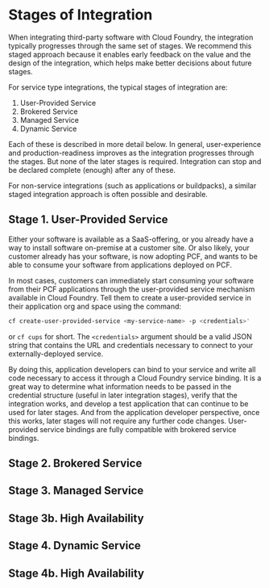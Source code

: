 # Stages of Integration

When integrating third-party software with Cloud Foundry, the integration
typically progresses through the same set of stages. We recommend this
staged approach because it enables early feedback on the value and the
design of the integration, which helps make better decisions about future
stages.

For service type integrations, the typical stages of integration are:

1. User-Provided Service
2. Brokered Service
3. Managed Service
4. Dynamic Service

Each of these is described in more detail below. In general, user-experience
and production-readiness improves as the integration
progresses through the stages. But none of the later stages is required.
Integration can stop and be declared complete (enough) after any of these.

For non-service integrations (such as applications or buildpacks), a similar
staged integration approach is often possible and desirable.

<a name="ups"></a> 
## Stage 1. User-Provided Service

Either your software is available as a SaaS-offering, or you already have a
way to install software on-premise at a customer site. Or also likely, your
customer already has your software, is now adopting PCF, and wants to be
able to consume your software from applications deployed on PCF.

In most cases, customers can immediately start consuming your software from
their PCF applications through the user-provided service mechanism available
in Cloud Foundry. Tell them to create a user-provided service in their
application org and space using the command:

```bash
cf create-user-provided-service <my-service-name> -p <credentials>'
```

or `cf cups` for short. The `<credentials>` argument should be a valid JSON
string that contains the URL and credentials necessary to connect to your
externally-deployed service.

By doing this, application developers can bind
to your service and write all code necessary to access it through a Cloud
Foundry service binding. It is a great way to determine what information
needs to be passed in the credential structure (useful in later integration
stages), verify that the integration works, and develop a test application
that can continue to be used for later stages. And from the application
developer perspective, once this works, later stages will not require any
further code changes. User-provided service bindings are fully compatible with
brokered service bindings.

## Stage 2. Brokered Service

## Stage 3. Managed Service

## Stage 3b. High Availability

## Stage 4. Dynamic Service

## Stage 4b. High Availability
